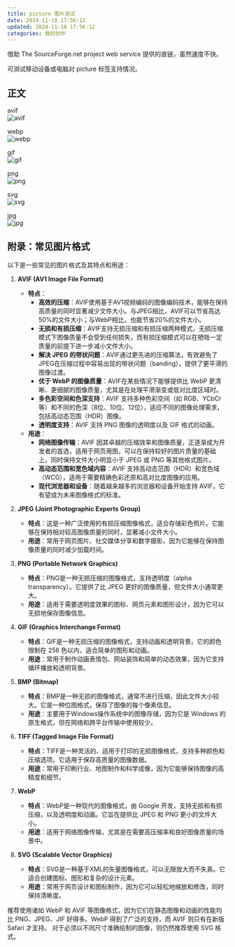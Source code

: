 ```yaml
---
title: picture 图片测试
date: 2024-11-18 17:56:12
updated: 2024-11-18 17:56:12
categories: 我的创作
---
```


借助 The SourceForge.net project web service 提供的直链，虽然速度不快。

可测试移动设备或电脑对 picture 标签支持情况。

## 正文

avif<br>
<picture>
   <img src="https://reachlightspeed.com/img/blog/post-using-avif-images-today-support.avif" alt="avif">
</picture>

webp<br>
<picture>
   <img src="https://reachlightspeed.com/img/blog/post-using-avif-images-today-firefox-avif.webp" alt="webp">
</picture>

gif<br>
<picture>
   <img src="https://atts.w3cschool.cn/attachments/image/cimg/2015-10-01_560ceab38d32d.gif" alt="gif">
</picture>

png<br>
<picture>
   <img src="https://img.picgo.net/2024/11/18/0426f3da-492b-4007-a03c-6c3077554f3fdaca8b4825f43eff.png" alt="png">
</picture>

svg<br>
<picture>
   <img src="https://www.w3cschool.cn/statics/demosource/circle1.svg" alt="svg">
</picture>

jpg<br>
<picture>
   <img src="https://img.picgo.net/2024/11/18/mate078848e0c6106f8f.jpg" alt="jpg">
</picture>

## 附录：常见图片格式

以下是一些常见的图片格式及其特点和用途：

1. **AVIF (AV1 Image File Format)**
   - **特点**：
     - **高效的压缩**：AVIF使用基于AV1视频编码的图像编码技术，能够在保持高质量的同时显著减少文件大小。与JPEG相比，AVIF可以节省高达50%的文件大小；与WebP相比，也能节省20%的文件大小。
     - **无损和有损压缩**：AVIF支持无损压缩和有损压缩两种模式，无损压缩模式下图像质量不会受到任何损失，而有损压缩模式可以在牺牲一定质量的前提下进一步减小文件大小。
     - **解决 JPEG 的带状问题**：AVIF通过更先进的压缩算法，有效避免了JPEG在压缩过程中容易出现的带状问题（banding），提供了更平滑的图像过渡。
     - **优于 WebP 的图像质量**：AVIF在某些情况下能够提供比 WebP 更清晰、更细腻的图像质量，尤其是在处理平滑渐变或低对比度区域时。
     - **多色彩空间和色深支持**：AVIF 支持多种色彩空间（如 RGB、YCbCr 等）和不同的色深（8位、10位、12位），适应不同的图像处理需求，包括高动态范围（HDR）图像。
     - **透明度支持**：AVIF 支持 PNG 图像的透明度以及 GIF 格式的动画。
   - **用途**：
     - **网络图像传输**：AVIF 因其卓越的压缩效率和图像质量，正逐渐成为开发者的首选，适用于网页用图，可以在保持较好的图片质量的基础上，同时保持文件大小明显小于 JPEG 或 PNG 等其他格式图片。
     - **高动态范围和宽色域内容**：AVIF 支持高动态范围（HDR）和宽色域（WCG），适用于需要精确色彩还原和高对比度图像的应用。
     - **现代浏览器和设备**：随着越来越多的浏览器和设备开始支持 AVIF，它有望成为未来图像格式的标准。

2. **JPEG (Joint Photographic Experts Group)**
   - **特点**：这是一种广泛使用的有损压缩图像格式，适合存储彩色照片。它能够在保持相对较高图像质量的同时，显著减小文件大小。
   - **用途**：常用于网页图片、社交媒体分享和数字摄影，因为它能够在保持图像质量的同时减少加载时间。

3. **PNG (Portable Network Graphics)**
   - **特点**：PNG是一种无损压缩的图像格式，支持透明度（alpha transparency）。它提供了比 JPEG 更好的图像质量，但文件大小通常更大。
   - **用途**：适用于需要透明度效果的图标、网页元素和图形设计，因为它可以无损地保存图像信息。

4. **GIF (Graphics Interchange Format)**
   - **特点**：GIF是一种无损压缩的图像格式，支持动画和透明背景。它的颜色限制在 256 色以内，适合简单的图形和动画。
   - **用途**：常用于制作动画表情包、网站装饰和简单的动态效果，因为它支持循环播放和透明背景。

5. **BMP (Bitmap)**
   - **特点**：BMP是一种无损的图像格式，通常不进行压缩，因此文件大小较大。它是一种位图格式，保存了图像的每个像素信息。
   - **用途**：主要用于Windows操作系统中的图像存储，因为它是 Windows 的原生格式，但在网络和跨平台传输中使用较少。

6. **TIFF (Tagged Image File Format)**
   - **特点**：TIFF是一种灵活的、适用于打印的无损图像格式，支持多种颜色和压缩选项。它适用于保存高质量的图像数据。
   - **用途**：常用于印刷行业、地图制作和科学成像，因为它能够保持图像的高精度和细节。

7. **WebP**
   - **特点**：WebP是一种现代的图像格式，由 Google 开发，支持无损和有损压缩，以及透明度和动画。它旨在提供比 JPEG 和 PNG 更小的文件大小。
   - **用途**：适用于网络图像传输，尤其是在需要高压缩率和良好图像质量的场景中。

8. **SVG (Scalable Vector Graphics)**
   - **特点**：SVG是一种基于XML的矢量图像格式，可以无限放大而不失真。它适合创建图标、图形和复杂的设计元素。
   - **用途**：常用于网页设计和图标制作，因为它可以轻松地缩放和修改，同时保持清晰度。

推荐使用诸如 WebP 和 AVIF 等图像格式，因为它们在静态图像和动画的性能均比 PNG、JPEG、JIF 好得多。WebP 得到了广泛的支持，而 AVIF 则只有在新版 Safari 才支持。
对于必须以不同尺寸准确绘制的图像，则仍然推荐使用 SVG 格式。
